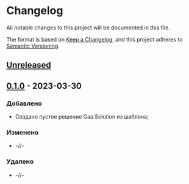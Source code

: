 # Changelog
All notable changes to this project will be documented in this file.

The format is based on [Keep a Changelog](https://keepachangelog.com/en/1.0.0/),
and this project adheres to [Semantic Versioning](https://semver.org/spec/v2.0.0.html).

## [Unreleased]

## [0.1.0] - 2023-03-30
### Добавлено
- Создано пустое решение Gaa.Solution из шаблона;

### Изменено
- -//-

### Удалено
- -//-

[Unreleased]: https://github.com/g-aa/
[0.1.0]: https://github.com/g-aa/